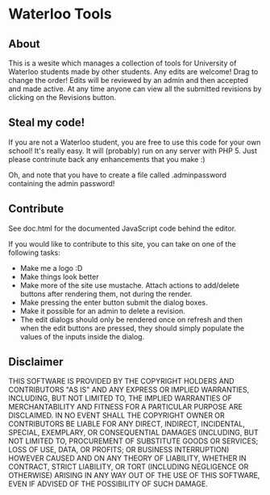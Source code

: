 Waterloo Tools
==============

About
-----

This is a wesite which manages a collection of tools for University of Waterloo students
made by other students. Any edits are welcome! Drag to change
the order! Edits will be reviewed by an admin and then accepted 
and made active. At any time anyone can view all 
the submitted revisions by clicking on the Revisions button.

Steal my code!
--------------

If you are not a Waterloo student, you are free to use 
this code for your own school!
It's really easy. It will (probably) run on any server with PHP 5.
Just please contrinute back any enhancements that you make :)

Oh, and note that you have to create a file called .adminpassword
containing the admin password!


Contribute
----------

See doc.html for the documented JavaScript code behind the editor.

If you would like to contribute to this site, you can take on 
one of the following tasks:

- Make me a logo :D
- Make things look better
- Make more of the site use mustache. Attach actions to 
  add/delete buttons after rendering them, not during the render.
- Make pressing the enter button submit the dialog boxes.
- Make it possible for an admin to delete a revision.
- The edit dialogs should only be rendered once on refresh 
  and then when the edit buttons are pressed, they should simply populate the values of the inputs inside the dialog.


Disclaimer
----------

THIS SOFTWARE IS PROVIDED BY THE COPYRIGHT HOLDERS AND CONTRIBUTORS "AS IS"
AND ANY EXPRESS OR IMPLIED WARRANTIES, INCLUDING, BUT NOT LIMITED TO, THE
IMPLIED WARRANTIES OF MERCHANTABILITY AND FITNESS FOR A PARTICULAR PURPOSE
ARE DISCLAIMED. IN NO EVENT SHALL THE COPYRIGHT OWNER OR CONTRIBUTORS BE
LIABLE FOR ANY DIRECT, INDIRECT, INCIDENTAL, SPECIAL, EXEMPLARY, OR
CONSEQUENTIAL DAMAGES (INCLUDING, BUT NOT LIMITED TO, PROCUREMENT OF
SUBSTITUTE GOODS OR SERVICES; LOSS OF USE, DATA, OR PROFITS; OR BUSINESS
INTERRUPTION) HOWEVER CAUSED AND ON ANY THEORY OF LIABILITY, WHETHER IN
CONTRACT, STRICT LIABILITY, OR TORT (INCLUDING NEGLIGENCE OR OTHERWISE)
ARISING IN ANY WAY OUT OF THE USE OF THIS SOFTWARE, EVEN IF ADVISED OF THE
POSSIBILITY OF SUCH DAMAGE.
